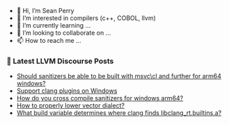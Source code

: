 - 👋 Hi, I’m Sean Perry
- 👀 I’m interested in compilers (c++, COBOL, llvm)
- 🌱 I’m currently learning ...
- 💞️ I’m looking to collaborate on ...
- 📫 How to reach me ...

<!---
s66perry/s66perry is a ✨ special ✨ repository because its `README.md` (this file) appears on your GitHub profile.
You can click the Preview link to take a look at your changes.
--->
### 📕 Latest LLVM Discourse Posts

<!-- DISCOURSE-LLVM:START -->
- [Should sanitizers be able to be built with msvc\cl and further for arm64 windows?](https://discourse.llvm.org/t/should-sanitizers-be-able-to-be-built-with-msvc-cl-and-further-for-arm64-windows/77073#post_1)
- [Support clang plugins on Windows](https://discourse.llvm.org/t/support-clang-plugins-on-windows/76408#post_4)
- [How do you cross compile sanitizers for windows arm64?](https://discourse.llvm.org/t/how-do-you-cross-compile-sanitizers-for-windows-arm64/77072#post_1)
- [How to properly lower vector dialect?](https://discourse.llvm.org/t/how-to-properly-lower-vector-dialect/77070#post_1)
- [What build variable determines where clang finds libclang_rt.builtins.a?](https://discourse.llvm.org/t/what-build-variable-determines-where-clang-finds-libclang-rt-builtins-a/77046#post_2)
<!-- DISCOURSE-LLVM:END -->
